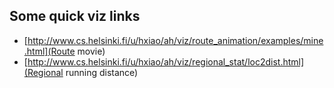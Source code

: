 ## Some quick viz links

- [http://www.cs.helsinki.fi/u/hxiao/ah/viz/route_animation/examples/mine.html](Route movie)
- [http://www.cs.helsinki.fi/u/hxiao/ah/viz/regional_stat/loc2dist.html](Regional running distance)
